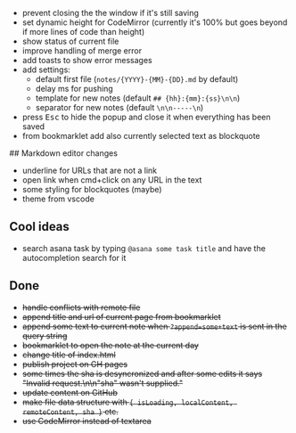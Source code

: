 * prevent closing the the window if it's still saving
* set dynamic height for CodeMirror (currently it's 100% but goes beyond if more lines of code than height)
* show status of current file
* improve handling of merge error
* add toasts to show error messages
* add settings:
  * default first file (`notes/{YYYY}-{MM}-{DD}.md` by default)
  * delay ms for pushing
  * template for new notes (default `## {hh}:{mm}:{ss}\n\n`)
  * separator for new notes (default `\n\n-----\n`)
* press <kbd>Esc</kbd> to hide the popup and close it when everything has been saved
* from bookmarklet add also currently selected text as blockquote

## Markdown editor changes
* underline for URLs that are not a link
* open link when cmd+click on any URL in the text
* some styling for blockquotes (maybe)
* theme from vscode

## Cool ideas

* search asana task by typing `@asana some task title` and have the autocompletion search for it

## Done
* ~~handle conflicts with remote file~~
* ~~append title and url of current page from bookmarklet~~
* ~~append some text to current note when `?append=some+text` is sent in the query string~~
* ~~bookmarklet to open the note at the current day~~
* ~~change title of index.html~~
* ~~publish project on GH pages~~
* ~~some times the sha is desyncronized and after some edits it says "Invalid request.\n\n\"sha\" wasn't supplied."~~
* ~~update content on GitHub~~
* ~~make file data structure with `{ isLoading, localContent, remoteContent, sha }` etc.~~
* ~~use CodeMirror instead of textarea~~